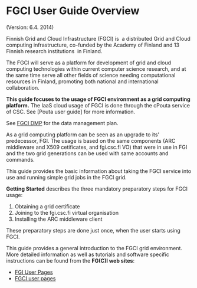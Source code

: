 # FGCI User Guide Overview

(Version: 6.4. 2014)

Finnish Grid and Cloud Infrastructure (FGCI) is  a distributed Grid and
Cloud computing infrastructure, co-funded by the Academy of Finland and
13 Finnish research institutions  in Finland.

The FGCI will serve as a platform for development of grid and cloud
computing technologies within current computer science research, and at
the same time serve all other fields of science needing computational
resources in Finland, promoting both national and international
collaboration.

**This guide focuses to the usage of FGCI environment as a grid
computing platform.** The IaaS cloud usage of FGCI is done through the
cPouta service of CSC. See [Pouta user guide] for more information. 

See [FGCI DMP](https://research.csc.fi/documents/48467/0/FGCI+Data+Management+Plan/77ceadaa-0866-4530-b2c9-f76a98e891de) for the data management plan.

As a grid computing platform can be seen as an upgrade to its' 
predecessor, FGI. The usage is based on the same components
(ARC middleware and X509 cetificates, and fgi.csc.fi VO) that were in
use in FGI and the two grid generations can be used with same accounts
and commands.

This guide provides the basic information about taking the FGCI service
into use and running simple grid jobs in the FGCI grid.

**Getting Started** describes the three mandatory
preparatory steps for FGCI usage:

1.  Obtaining a grid certificate
2.  Joining to the fgi.csc.fi virtual organisation
3.  Installing the ARC middleware client

These preparatory steps are done just once, when the user starts using
FGCI.

This guide provides a general introduction to the FGCI grid environment.
More detailed information as well as tutorials and software specific
instructions can be found from the **FG(C)I web sites**:

- [FGI User Pages](https://confluence.csc.fi/display/fgi/FGI+User+Pages)
- [FGCI user pages](https://confluence.csc.fi/display/FGCIOD/Finnish+Grid+and+Cloud+Infrastructure+Open+Documents+Home)

